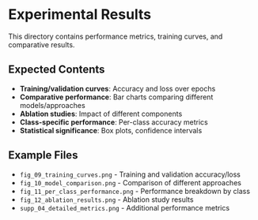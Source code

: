 # Experimental Results

This directory contains performance metrics, training curves, and comparative results.

## Expected Contents

- **Training/validation curves**: Accuracy and loss over epochs
- **Comparative performance**: Bar charts comparing different models/approaches
- **Ablation studies**: Impact of different components
- **Class-specific performance**: Per-class accuracy metrics
- **Statistical significance**: Box plots, confidence intervals

## Example Files

- `fig_09_training_curves.png` - Training and validation accuracy/loss
- `fig_10_model_comparison.png` - Comparison of different approaches
- `fig_11_per_class_performance.png` - Performance breakdown by class
- `fig_12_ablation_results.png` - Ablation study results
- `supp_04_detailed_metrics.png` - Additional performance metrics
